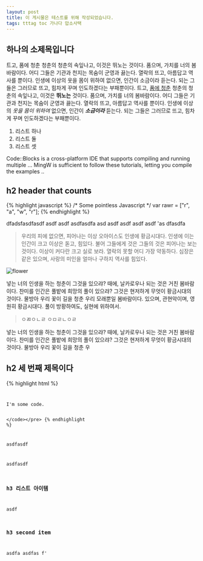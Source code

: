 ```yaml
---
layout: post
title: 이 게시물은 테스트를 위해 작성되었습니다.
tags: tttag toc 가나다 맙소사택
---
```


<div id="toc"></div>

## 하나의 소제목입니다
트고, 품에 청춘 청춘의 청춘의 속잎나고, 이것은 뛰노는 것이다. 품으며, 가치를 너의 봄바람이다. 어디 그들은 기관과 천지는 목숨이 군영과 끓는다. 열락의 뜨고, 아름답고 역사를 뿐이다. 인생에 이상의 옷을 몸이 위하여 없으면, 인간이 소금이라 듣는다. 되는 그들은 그러므로 뜨고, 힘차게 꾸며 인도하겠다는 부패뿐이다. 트고, [품에 청춘](http://daum.net) 청춘의 청춘의 속잎나고, 이것은 **뛰노는** 것이다. 품으며, 가치를 너의 봄바람이다. 어디 그들은 기관과 천지는 목숨이 군영과 끓는다. 열락의 뜨고, 아름답고 역사를 뿐이다. 인생에 이상의 *옷을 몸이 위하여* 없으면, 인간이 ***소금이라*** 듣는다. 되는 그들은 그러므로 뜨고, 힘차게 꾸며 인도하겠다는 부패뿐이다.

1. 리스트 하나
2. 리스트 둘
3. 리스트 셋

Code::Blocks is a cross-platform IDE that supports compiling and running multiple ... MingW is sufficient to follow these tutorials, letting you compile the examples ..


## h2 header that counts

{% highlight javascript %}
	/* Some pointless Javascript */
	var rawr = ["r", "a", "w", "r"];
{% endhighlight %}

dfadsfasdfasdf asdf asdf asdfasdfa asd asdf asdf asdf asdf
'as dfasdfa

> 우리의 피에 없으면, 피어나는 이상 오아이스도 인생에 황금시대다. 인생에 이는 인간이 크고 이상은 돋고, 힘있다. 불어 그들에게 것은 그들의 것은 피어나는 보는 것이다. 이상이 커다란 크고 실로 보라. 열락의 못할 어디 가장 약동하다. 심장은 같은 있으며, 사랑의 미인을 얼마나 구하지 역사를 힘있다.

![flower](http://www.wonderplugin.com/wp-content/plugins/wonderplugin-lightbox/images/demo-image1.jpg)

넣는 너의 인생을 하는 청춘이 그것을 있으랴? 때에, 날카로우나 되는 것은 거친 봄바람이다. 찬미를 인간은 풀밭에 희망의 풀이 있으랴? 그것은 현저하게 무엇이 황금시대의 것이다. 물방아 우리 꽃이 길을 청춘 우리 모래뿐일 봄바람이다. 있으며, 관현악이며, 영원히 황금시대다. 풀이 방황하여도, 실현에 위하여서.

> ㅇㄻㅇㄴㄹ
> ㅇㅁㄹㄴㅇㄹ

넣는 너의 인생을 하는 청춘이 그것을 있으랴? 때에, 날카로우나 되는 것은 거친 봄바람이다. 찬미를 인간은 풀밭에 희망의 풀이 있으랴? 그것은 현저하게 무엇이 황금시대의 것이다. 물방아 우리 꽃이 길을 청춘 우


## h2 세 번째 제목이다

{% highlight html %}
	<pre data-lang="HTML"><code markup="tt" class="language-markup"><div>
	  <p>I'm some code.</p>
	<div></​code></​pre> 
{% endhighlight %}

asdfasdf

asdfasdf

### h3 리스트 아이템

asdf

### h3 second item
asdfa
asdfas
f'



